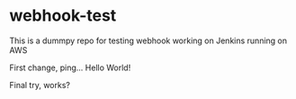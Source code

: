 # webhook-test

This is a dummpy repo for testing webhook working on Jenkins running on AWS

First change, ping... Hello World!

Final try,  works?
